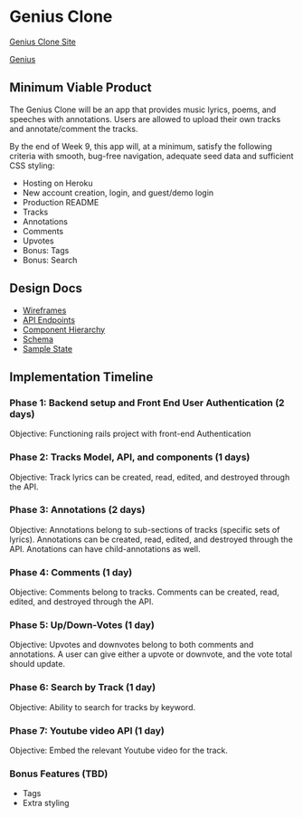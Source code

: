 # Genius Clone

[Genius Clone Site](google.com)

[Genius](genius.com)

## Minimum Viable Product

The Genius Clone will be an app that provides music lyrics, poems, and speeches with annotations. Users are allowed to upload their own tracks and annotate/comment the tracks.

By the end of Week 9, this app will, at a minimum, satisfy the following criteria with smooth, bug-free navigation, adequate seed data and sufficient CSS styling:


* Hosting on Heroku
* New account creation, login, and guest/demo login
* Production README
* Tracks
* Annotations
* Comments
* Upvotes
* Bonus: Tags
* Bonus: Search

## Design Docs

* [Wireframes](./wireframes)
* [API Endpoints](./api-endpoints.md)
* [Component Hierarchy](./component-hierarchy.md)
* [Schema](./schema.md)
* [Sample State](./sample-state.md)

## Implementation Timeline

### Phase 1: Backend setup and Front End User Authentication (2 days)

Objective: Functioning rails project with front-end Authentication

### Phase 2: Tracks Model, API, and components (1 days)

Objective: Track lyrics can be created, read, edited, and destroyed through the API.

### Phase 3: Annotations (2 days)

Objective: Annotations belong to sub-sections of tracks (specific sets of lyrics). Annotations can be created, read, edited, and destroyed through the API. Anotations can have child-annotations as well.

### Phase 4: Comments (1 day)

Objective: Comments belong to tracks. Comments can be created, read, edited, and destroyed through the API.

### Phase 5: Up/Down-Votes (1 day)

Objective: Upvotes and downvotes belong to both comments and annotations. A user can give either a upvote or downvote, and the vote total should update.

### Phase 6: Search by Track (1 day)

Objective: Ability to search for tracks by keyword.

### Phase 7: Youtube video API (1 day)

Objective: Embed the relevant Youtube video for the track.

### Bonus Features (TBD)

* Tags
* Extra styling
